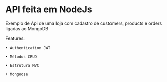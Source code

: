 
API feita em NodeJs
========================
Exemplo de Api de uma loja com cadastro de customers, products e orders ligadas ao MongoDB

Features:

	• Authentication JWT

	• Métodos CRUD

	• Estrutura MVC

	• Mongoose
